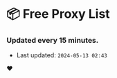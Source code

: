 # :package: Free Proxy List
### Updated every 15 minutes.

- Last updated: `2024-05-13 02:43`

:heart:
